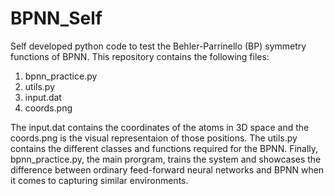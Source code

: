 # BPNN_Self
Self developed python code to test the Behler-Parrinello (BP) symmetry functions of BPNN. This repository contains the following files:

1) bpnn_practice.py
2) utils.py
3) input.dat
4) coords.png

The input.dat contains the coordinates of the atoms in 3D space and the coords.png is the visual representaion of those positions. The utils.py contains the different classes and functions required for the BPNN. Finally, bpnn_practice.py, the main prorgram, trains the system and showcases the difference between ordinary feed-forward neural networks and BPNN when it comes to capturing similar environments. 
